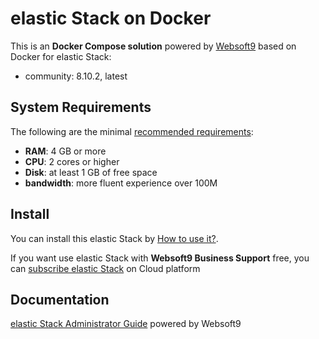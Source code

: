 # elastic Stack on Docker  

This is an **Docker Compose solution** powered by [Websoft9](https://www.websoft9.com) based on Docker for elastic Stack:


 - community:  8.10.2, latest


## System Requirements

The following are the minimal [recommended requirements](https://github.com/deviantony/docker-elk#requirements):

* **RAM**: 4 GB or more
* **CPU**: 2 cores or higher
* **Disk**: at least 1 GB of free space
* **bandwidth**: more fluent experience over 100M  

## Install

You can install this elastic Stack by [How to use it?](https://github.com/Websoft9/docker-library#how-to-use-it).   

If you want use elastic Stack with **Websoft9 Business Support** free, you can [subscribe elastic Stack](https://www.websoft9.com/apps) on Cloud platform

## Documentation

[elastic Stack Administrator Guide](https://support.websoft9.com/docs/elastic) powered by Websoft9
